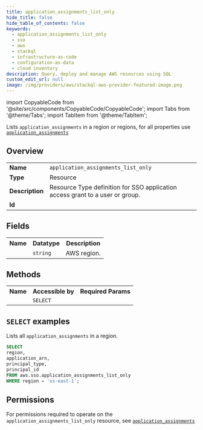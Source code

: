 ```yaml
---
title: application_assignments_list_only
hide_title: false
hide_table_of_contents: false
keywords:
  - application_assignments_list_only
  - sso
  - aws
  - stackql
  - infrastructure-as-code
  - configuration-as-data
  - cloud inventory
description: Query, deploy and manage AWS resources using SQL
custom_edit_url: null
image: /img/providers/aws/stackql-aws-provider-featured-image.png
---
```


import CopyableCode from '@site/src/components/CopyableCode/CopyableCode';
import Tabs from '@theme/Tabs';
import TabItem from '@theme/TabItem';

Lists <code>application_assignments</code> in a region or regions, for all properties use <a href="/providers/aws/serviceName/application_assignments/"><code>application_assignments</code></a>

## Overview
<table><tbody>
<tr><td><b>Name</b></td><td><code>application_assignments_list_only</code></td></tr>
<tr><td><b>Type</b></td><td>Resource</td></tr>
<tr><td><b>Description</b></td><td>Resource Type definition for SSO application access grant to a user or group.</td></tr>
<tr><td><b>Id</b></td><td><CopyableCode code="aws.sso.application_assignments_list_only" /></td></tr>
</tbody></table>

## Fields
<table><tbody><tr><th>Name</th><th>Datatype</th><th>Description</th></tr><tr><td><CopyableCode code="region" /></td><td><code>string</code></td><td>AWS region.</td></tr>
</tbody></table>

## Methods

<table><tbody>
  <tr>
    <th>Name</th>
    <th>Accessible by</th>
    <th>Required Params</th>
  </tr>
  <tr>
    <td><CopyableCode code="list_resources" /></td>
    <td><code>SELECT</code></td>
    <td><CopyableCode code="region" /></td>
  </tr>
</tbody></table>

## `SELECT` examples
Lists all <code>application_assignments</code> in a region.
```sql
SELECT
region,
application_arn,
principal_type,
principal_id
FROM aws.sso.application_assignments_list_only
WHERE region = 'us-east-1';
```


## Permissions

For permissions required to operate on the <code>application_assignments_list_only</code> resource, see <a href="/providers/aws/sso/application_assignments/#permissions"><code>application_assignments</code></a>

